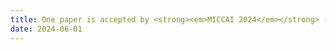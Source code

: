 ```yaml
---
title: One paper is accepted by <strong><em>MICCAI 2024</em></strong> (CCF-B)!
date: 2024-06-01
---
```

